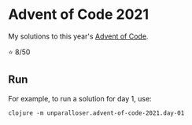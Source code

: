# Advent of Code 2021
My solutions to this year's [Advent of Code](https://adventofcode.com/2021).

⭐ 8/50

## Run

For example, to run a solution for day 1, use:

```
clojure -m unparalloser.advent-of-code-2021.day-01
```